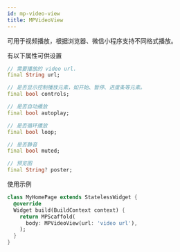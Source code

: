 ```yaml
---
id: mp-video-view
title: MPVideoView
---
```


可用于视频播放，根据浏览器、微信小程序支持不同格式播放。

有以下属性可供设置

```dart
// 需要播放的 video url.
final String url;

// 是否显示控制播放元素，如开始、暂停、进度条等元素。
final bool controls;

// 是否自动播放
final bool autoplay;

// 是否循环播放
final bool loop;

// 是否静音
final bool muted;

// 预览图
final String? poster;
```

使用示例

```dart
class MyHomePage extends StatelessWidget {
  @override
  Widget build(BuildContext context) {
    return MPScaffold(
      body: MPVideoView(url: 'video url'),
    );
  }
}
```